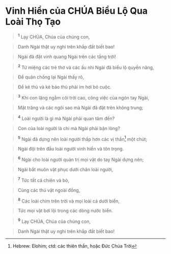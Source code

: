 

# Vinh Hiển của CHÚA Biểu Lộ Qua Loài Thọ Tạo

> <sup><b>1</b></sup> Lạy CHÚA, Chúa của chúng con,
>


> Danh Ngài thật uy nghi trên khắp đất biết bao!
>


> Ngài đã đặt vinh quang Ngài trên các tầng trời!
>


> <sup><b>2</b></sup> Từ miệng các trẻ thơ và các ấu nhi Ngài đã biểu lộ quyền năng,
>


> Để quân chống lại Ngài thấy rõ,
>


> Để kẻ thù và kẻ báo thù phải im hơi bỏ cuộc.
>


> <sup><b>3</b></sup> Khi con lặng ngắm cõi trời cao, công việc của ngón tay Ngài,
>


> Mặt trăng và các ngôi sao mà Ngài đã đặt trên không trung;
>


> <sup><b>4</b></sup> Loài người là gì mà Ngài phải quan tâm đến?
>


> Con của loài người là chi mà Ngài phải bận lòng?
>


> <sup><b>5</b></sup> Ngài đã dựng nên loài người thấp hơn các vị thần[^1] một chút;
>


> Ngài đội trên đầu loài người vinh hiển và tôn trọng.
>


> <sup><b>6</b></sup> Ngài cho loài người quản trị mọi vật do tay Ngài dựng nên;
>


> Ngài bắt muôn vật phục dưới chân loài người,
>


> <sup><b>7</b></sup> Tức tất cả chiên và bò,
>


> Cùng các thú vật ngoài đồng,
>


> <sup><b>8</b></sup> Các loài chim trên trời và mọi loài cá dưới biển,
>


> Tức mọi vật bơi lội trong các dòng nước biển.
>


> <sup><b>9</b></sup> Lạy CHÚA, Chúa của chúng con,
>


> Danh Ngài thật uy nghi trên khắp đất biết bao!
>

[^1]: Hebrew: Elohim; ctd: các thiên thần, hoặc Đức Chúa Trời

